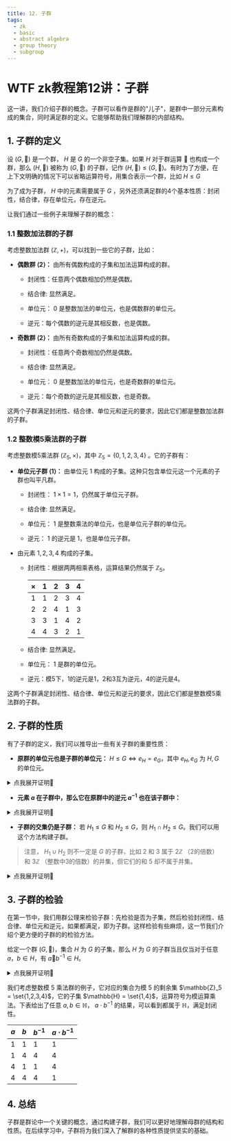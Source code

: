 ```yaml
---
title: 12. 子群
tags:
  - zk
  - basic
  - abstract algebra
  - group theory
  - subgroup
---
```


# WTF zk教程第12讲：子群

这一讲，我们介绍子群的概念。子群可以看作是群的"儿子"，是群中一部分元素构成的集合，同时满足群的定义。它能够帮助我们理解群的内部结构。

## 1. 子群的定义

设 $(G, 🐔)$ 是一个群， $H$ 是 $G$ 的一个非空子集。如果 $H$ 对于群运算 $🐔$ 也构成一个群，那么 $(H, 🐔)$ 被称为 $(G, 🐔)$ 的子群，记作 $(H, 🐔) \leq (G, 🐔)$。有时为了方便，在上下文明确的情况下可以省略运算符号，用集合表示一个群，比如 $H \leq G$

为了成为子群， $H$ 中的元素需要属于 $G$ ，另外还须满足群的4个基本性质：封闭性，结合律，存在单位元，存在逆元。

让我们通过一些例子来理解子群的概念：

### 1.1 整数加法群的子群

考虑整数加法群 $(\mathbb{Z}, +)$，可以找到一些它的子群，比如：

- **偶数群 $\langle 2 \rangle$：** 由所有偶数构成的子集和加法运算构成的群。

  - 封闭性：任意两个偶数相加仍然是偶数。

  - 结合律: 显然满足。
  
  - 单位元： $0$ 是整数加法的单位元，也是偶数群的单位元。
  
  - 逆元：每个偶数的逆元是其相反数，也是偶数。

- **奇数群 $\langle 2 \rangle$：** 由所有奇数构成的子集和加法运算构成的群。

  - 封闭性：任意两个奇数相加仍然是偶数。
  
  - 结合律: 显然满足。

  - 单位元： $0$ 是整数加法的单位元，也是奇数群的单位元。
  
  - 逆元：每个奇数的逆元是其相反数，也是奇数。

这两个子群满足封闭性、结合律、单位元和逆元的要求，因此它们都是整数加法群的子群。

### 1.2 整数模5乘法群的子群

考虑整数模5乘法群 $(\mathbb{Z}_5, \times)$，其中 $\mathbb{Z}_5 = \{0,1,2,3,4\}$ 。它的子群有：

- **单位元子群 $\langle 1 \rangle$：** 由单位元 $1$ 构成的子集。这种只包含单位元这一个元素的子群也叫平凡群。

  - 封闭性： $1 \times 1 = 1$，仍然属于单位元子群。
  
  - 结合律: 显然满足。

  - 单位元： $1$ 是整数乘法的单位元，也是单位元子群的单位元。
  
  - 逆元： $1$ 的逆元是 $1$，也是单位元子群。

- 由元素 $1,2,3, 4$ 构成的子集。

  - 封闭性：根据两两相乘表格，运算结果仍然属于 $\mathbb{Z}_5$。
  
    |  ×  | 1 | 2 | 3 | 4 |
    |----|---|---|---|---|
    | 1  | 1 | 2 | 3 | 4 |
    | 2  | 2 | 4 | 1 | 3 |
    | 3  | 3 | 1 | 4 | 2 |
    | 4  | 4 | 3 | 2 | 1 |

  - 结合律: 显然满足。

  - 单位元： $1$ 是群的单位元。
  
  - 逆元：模5下，1的逆元是1，2和3互为逆元，4的逆元是4。


这两个子群满足封闭性、结合律、单位元和逆元的要求，因此它们都是整数模5乘法群的子群。


## 2. 子群的性质

有了子群的定义，我们可以推导出一些有关子群的重要性质：

-  **原群的单位元也是子群的单位元：** $H \leq G \Longleftrightarrow e_H = e_G$，其中 $e_H, e_G$ 为 $H, G$ 的单位元。

<details><summary>点我展开证明👀</summary>

设 $H$ 是群 $G$ 的子群， $e_G$ 是 $G$ 的单位元， $e_H$ 是 $H$ 的单位元。对于 $H$ 中的任意元素 $h$，由群的定义可知：

$h🐔e_H = h$

由于 $H \leq G$， $e_H$ 也是 $G$ 中的元素。那么 $h🐔e_H$ 也是 $G$ 中的运算。考虑 $G$ 的单位元 $e_G$，有：

$h🐔e_H = h = h🐔e_G$

等式两边同时消去 $h$，有 $e_H=e_G$，因此原群的单位元也是子群的单位元。证毕。

</details>

- **元素 $a$ 在子群中，那么它在原群中的逆元 $a^{-1}$ 也在该子群中：**

<details><summary>点我展开证明👀</summary>

设 $H$ 是群 $G$ 的子群， $a$ 是 $H$ 中的元素， $a_G'$ 是 $a$ 在 $G$ 中的逆元，$a_H'$ 是 $a$ 在 $H$ 中的逆元。我们有：

$a🐔a_H' = e$

$a🐔a_G' = e$

因此 $a🐔a_H' = a🐔a_G'$，我们在等式两端左🐔 $a_G'$ 可以消去 $a$，有 $a_H' = a_G'$。证毕。

</details>

- **子群的交集仍是子群：** 若 $H_1 \leq G$ 和 $H_2 \leq G$，则 $H_1 \cap H_2 \leq G$。我们可以用这个方法构建子群。

> 注意， $H_1 \cup H_2$ 则不一定是 $G$ 的子群，比如 $2$ 和 $3$ 属于 $2\mathbb{Z}$ （2的倍数） 和 $3\mathbb{Z}$ （整数中3的倍数）的并集，但它们的和 $5$ 却不属于并集。

<details><summary>点我展开证明👀</summary>

1. **封闭性：** 设 $a, b \in H_1 \cap H_2$。则 $a, b \in H_1$ 且 $a, b \in H_2$。由于 $H_1$ 是 $G$ 的子群，$ab \in H_1$。同理，由于 $H_2$ 是 $G$ 的子群，$ab \in H_2$。因此，$ab \in H_1 \cap H_2$。所以，$H_1 \cap H_2$ 对于群 $G$ 的运算是封闭的。

2. **结合律：** 显然满足。

3. **单位元：** 由于 $H_1$ 和 $H_2$ 都是 $G$ 的子群，它们都包含 $G$ 的单位元 $e$。因此他们的交集也包含 $G$ 的单位元，$e \in H_1 \cap H_2$。

4. **逆元：** 设任意 $a \in H_1 \cap H_2$。由于 $H_1$ 和 $H_2$ 都是 $G$ 的子群，它们包含 $a$ 在 $G$ 中的逆元素。因此，他们的交集也包含$a$ 在 $G$ 中的逆元素，$a^{-1} \in H_1 \cap H_2$。

由封闭性、结合律、单位元和逆元素的性质，我们得知 $H_1 \cap H_2$ 满足子群的定义。

证毕

</details>

## 3. 子群的检验

在第一节中，我们用群公理来检验子群：先检验是否为子集，然后检验封闭性、结合律、单位元和逆元，如果都满足，即为子群。这样检验有些麻烦，这一节我们介绍个更方便的子群的的检验方法。

给定一个群 $(G, 🐔)$，集合 $H$ 为 $G$ 的子集，那么 $H$ 为 $G$ 的子群当且仅当对于任意 $a，b \in H$，有 $a 🐔 b^{-1} \in H$。 

<details><summary>点我展开证明👀</summary>

我们分别证明充分性和必要性。

**充分性（ $\Rightarrow$）：**

假设 $H$ 是 $G$ 的子群。我们需要证明对于任意 $a, b \in H$，都有 $a 🐔 b^{-1} \in H$。

由于 $H$ 是 $G$ 的子群，所以满足：

1. **封闭性：** 对于任意 $a, b \in H$，有 $a 🐔 b \in H$。
2. **逆元存在：** 对于任意 $a \in H$，有 $a^{-1} \in H$。

设 $c = b^{-1}$，有 $c \in H$，因此根据封闭性 $a🐔c \in H$，也就是 $a🐔b^{-1} \in H$。充分性证明完毕。


**必要性（ $\Leftarrow$）：**

反过来，假设 $H \subseteq G$，对于任意 $a, b \in H$，都有 $a 🐔 b^{-1} \in H$。我们需要证明 $H$ 是 $G$ 的子群。

1. **封闭性：** 对于任意 $a, b \in H$，有 $b^{-1} \in H$，根据假设，有 $a 🐔 (b^{-1})^{-1} \in H$，而 $(b^{-1})^{-1}  = b$，因此有 $a 🐔 b \in H$。封闭性证明完毕。
2. **结合律：** 对于任意  $a, b, c \in H$，有  $a, b, c \in G$，因此 $(a🐔b)🐔c =a🐔(b🐔c)$。
3. **单位元存在：** 我们令 $b = a$，则有 $a 🐔 a^{-1} \in H$，而 $a 🐔 a^{-1} = e$ 为单位元，因此单位元存在。
4. **逆元存在：** 令 $a = e$，对于任意 $b \in H$，有 $e 🐔 b^{-1} \in H$，也就是 $b^{-1} \in H$，因此逆元存在。

综上所述，$H$ 满足群公理的4个性质且 $H \subseteq G$，因此 $H$ 是 $G$ 的子群。

证毕。

</details>

我们考虑整数模 $5$ 乘法群的例子，它对应的集合为模 $5$ 的剩余集 $\mathbb{Z}_5 = \set{1,2,3,4}$，它的子集 $\mathbb{H} = \set{1,4}$，运算符号为模运算乘法。下表给出了任意 $a, b \in \mathbb{H}$， $a \cdot b^{-1}$ 的结果，可以看到都属于 $\mathbb{H}$，满足封闭性。

|   $a$  |   $b$  | $b^{-1}$ | $a \cdot b^{-1}$ |
|--------|--------|----------|-------------------|
|   1    |   1    |    1     |         1         |
|   1    |   4    |    4     |         4         |
|   4    |   1    |    1     |         4         |
|   4    |   4    |    4     |         1         |


## 4. 总结

子群是群论中一个关键的概念，通过构建子群，我们可以更好地理解母群的结构和性质。在后续学习中，子群将为我们深入了解群的各种性质提供坚实的基础。